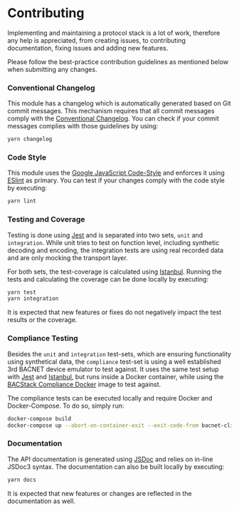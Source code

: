 # Contributing

Implementing and maintaining a protocol stack is a lot of work, therefore any
help is appreciated, from creating issues, to contributing documentation, fixing
issues and adding new features.

Please follow the best-practice contribution guidelines as mentioned below when
submitting any changes.

### Conventional Changelog

This module has a changelog which is automatically generated based on Git commit
messages. This mechanism requires that all commit messages comply with the
[Conventional Changelog](https://github.com/bcoe/conventional-changelog-standard/blob/master/convention.md).
You can check if your commit messages complies with those guidelines by using:

``` sh
yarn changelog
```

### Code Style

This module uses the [Google JavaScript Code-Style](https://google.github.io/styleguide/javascriptguide.xml)
and enforces it using [ESlint](https://eslint.org/) as primary. You can test if
your changes comply with the code style by executing:

``` sh
yarn lint
```

### Testing and Coverage

Testing is done using [Jest](https://jestjs.io/) and is separated into two
sets, `unit` and `integration`. While unit tries to test on function level,
including synthetic decoding and encoding, the integration tests are using real
recorded data and are only mocking the transport layer.

For both sets, the test-coverage is calculated using [Istanbul](https://istanbul.js.org/).
Running the tests and calculating the coverage can be done locally by executing:

``` sh
yarn test
yarn integration
```

It is expected that new features or fixes do not negatively impact the test
results or the coverage.

### Compliance Testing

Besides the `unit` and `integration` test-sets, which are ensuring functionality
using synthetical data, the  `compliance` test-set is using a well established
3rd BACNET device emulator to test against. It uses the same test setup with
[Jest](https://jestjs.io/) and [Istanbul](https://istanbul.js.org/), but runs
inside a Docker container, while using the [BACStack Compliance Docker](https://github.com/fh1ch/bacstack-compliance-docker)
image to test against.

The compliance tests can be executed locally and require Docker and
Docker-Compose. To do so, simply run:

``` sh
docker-compose build
docker-compose up --abort-on-container-exit --exit-code-from bacnet-client
```

### Documentation

The API documentation is generated using [JSDoc](http://usejsdoc.org/) and
relies on in-line JSDoc3 syntax. The documentation can also be built locally by
executing:

``` sh
yarn docs
```

It is expected that new features or changes are reflected in the documentation
as well.
